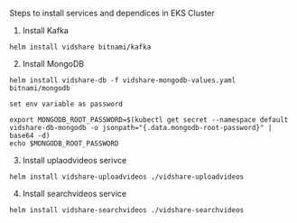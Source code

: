 Steps to install services and dependices in EKS Cluster

1. Install Kafka 
````
helm install vidshare bitnami/kafka
````
2. Install MongoDB
````
helm install vidshare-db -f vidshare-mongodb-values.yaml bitnami/mongodb
````
``set env variable as password``
````
export MONGODB_ROOT_PASSWORD=$(kubectl get secret --namespace default vidshare-db-mongodb -o jsonpath="{.data.mongodb-root-password}" | base64 -d)
echo $MONGODB_ROOT_PASSWORD                  
````
3. Install uplaodvideos serivce
````
helm install vidshare-uploadvideos ./vidshare-uploadvideos
````
4. Install searchvideos service
````
helm install vidshare-searchvideos ./vidshare-searchvideos
````
